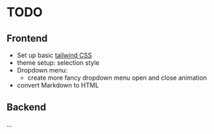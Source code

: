 # TODO

## Frontend

- Set up basic [tailwind CSS](https://tailwindcss.com/docs/)
- theme setup: selection style
- Dropdown menu:
  - create more fancy dropdown menu open and close animation
- convert Markdown to HTML

## Backend

...
